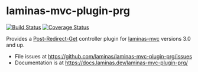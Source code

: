 # laminas-mvc-plugin-prg

[![Build Status](https://travis-ci.org/laminas/laminas-mvc-plugin-prg.svg?branch=master)](https://travis-ci.org/laminas/laminas-mvc-plugin-prg)
[![Coverage Status](https://coveralls.io/repos/laminas/laminas-mvc-plugin-prg/badge.svg?branch=master)](https://coveralls.io/r/laminas/laminas-mvc-plugin-prg?branch=master)

Provides a [Post-Redirect-Get](https://en.wikipedia.org/wiki/Post/Redirect/Get)
controller plugin for [laminas-mvc](https://docs.laminas.dev/laminas-mvc/)
versions 3.0 and up.

- File issues at https://github.com/laminas/laminas-mvc-plugin-prg/issues
- Documentation is at https://docs.laminas.dev/laminas-mvc-plugin-prg/
